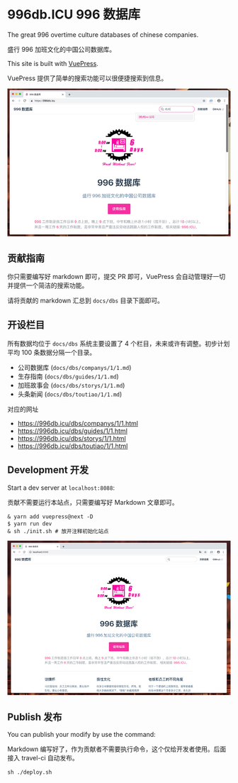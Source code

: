 # 996db.ICU 996 数据库

The great 996 overtime culture databases of chinese companies.

盛行 996 加班文化的中国公司数据库。

This site is built with [VuePress](https://vuepress.vuejs.org). 

VuePress 提供了简单的搜索功能可以很便捷搜索到信息。

![guide](guide.jpg)

## 贡献指南 

你只需要编写好 markdown 即可，提交 PR 即可，VuePress 会自动管理好一切并提供一个简洁的搜索功能。

请将贡献的 markdown 汇总到 `docs/dbs` 目录下面即可。

## 开设栏目

所有数据均位于 `docs/dbs` 系统主要设置了 4 个栏目，未来或许有调整。初步计划平均 100 条数据分隔一个目录。

 * 公司数据库 (`docs/dbs/companys/1/1.md`)
 * 生存指南 (`docs/dbs/guides/1/1.md`)
 * 加班故事会 (`docs/dbs/storys/1/1.md`)
 * 头条新闻 (`docs/dbs/toutiao/1/1.md`)

对应的网址

 * https://996db.icu/dbs/companys/1/1.html
 * https://996db.icu/dbs/guides/1/1.html
 * https://996db.icu/dbs/storys/1/1.html
 * https://996db.icu/dbs/toutiao/1/1.html

## Development 开发

Start a dev server at `localhost:8088`:

贡献不需要运行本站点，只需要编写好 Markdown 文章即可。

```
& yarn add vuepress@next -D 
$ yarn run dev
& sh ./init.sh # 放开注释初始化站点 
```

![site](site.jpg)

## Publish 发布

You can publish your modify by use the command:

Markdown 编写好了，作为贡献者不需要执行命令，这个仅给开发者使用。后面接入 travel-ci 自动发布。

```
sh ./deploy.sh
```

